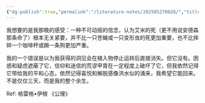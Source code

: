 ```yaml
---
{"dg-publish":true,"permalink":"/literature-notes/202505270028/","title":"202505270028 “我”杀了人以后的感觉","created":"2025-05-27T00:28:36.000+08:00"}
---
```


我想要的是我那晚的感受：一种不可动摇的信念，认为艾米的死（更不用说安德森那条命了）根本无关紧要，并不比一只苍蝇或一只变形虫的死更加重要，也不比摔碎一个咖啡杯或踢一条狗更加严重。 
 
我的一个错误是以为我获得的洞见会在植入物停止运转后直接消失。但它没有。困惑和疑虑遮蔽了它，信仰和迷信的荒谬甲胄在一定程度上破坏了它，但我依然记得它带给我的平和心态，依然记得喜悦和解脱感像洪水似的涌来，我希望它能回来。不是仅仅三天，而是我的整个余生。

Ref: 格雷格•伊根 《公理》